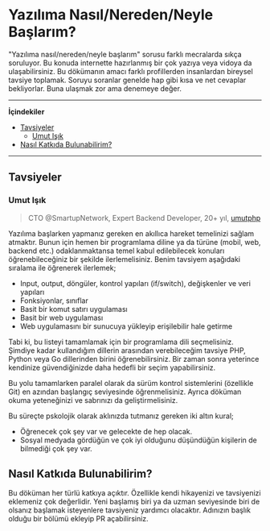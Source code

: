 # Yazılıma Nasıl/Nereden/Neyle Başlarım?

"Yazılıma nasıl/nereden/neyle başlarım" sorusu farklı mecralarda sıkça soruluyor. Bu konuda internette hazırlanmış bir çok yazıya veya vidoya da ulaşabilirsiniz. Bu dökümanın amacı farklı profillerden insanlardan bireysel tavsiye toplamak. Soruyu soranlar genelde hap gibi kısa ve net cevaplar bekliyorlar. Buna ulaşmak zor ama denemeye değer.

---
**İçindekiler**
<!-- START doctoc generated TOC please keep comment here to allow auto update -->
<!-- DON'T EDIT THIS SECTION, INSTEAD RE-RUN doctoc TO UPDATE -->

- [Tavsiyeler](#tavsiyeler)
  - [Umut Işık](#umut-i%C5%9F%C4%B1k)
- [Nasıl Katkıda Bulunabilirim?](#nas%C4%B1l-katk%C4%B1da-bulunabilirim)

<!-- END doctoc generated TOC please keep comment here to allow auto update -->
---

## Tavsiyeler

### Umut Işık

> CTO @SmartupNetwork, Expert Backend Developer, 20+ yıl, [umutphp](https://github.com/umutphp)
>

Yazılıma başlarken yapmanız gereken en akıllıca hareket temelinizi sağlam atmaktır. Bunun için hemen bir programlama diline ya da türüne (mobil, web, backend etc.) odaklanmaktansa temel kabul edilebilecek konuları öğrenebileceğiniz bir şekilde ilerlemelisiniz. Benim tavsiyem aşağıdaki sıralama ile öğrenerek ilerlemek;

- Input, output, döngüler, kontrol yapıları (if/switch), değişkenler ve veri yapıları
- Fonksiyonlar, sınıflar
- Basit bir komut satırı uygulaması
- Basit bir web uygulaması
- Web uygulamasını bir sunucuya yükleyip erişilebilir hale getirme

Tabi ki, bu listeyi tamamlamak için bir programlama dili seçmelisiniz. Şimdiye kadar kullandığım dillerin arasından verebileceğim tavsiye PHP, Python veya Go dillerinden birini öğrenebilirsiniz. Bir zaman sonra yeterince kendinize güvendiğinizde daha hedefli bir seçim yapabilirsiniz.

Bu yolu tamamlarken paralel olarak da sürüm kontrol sistemlerini (özellikle Git) en azından başlangıç seviyesinde öğrenmelisiniz. Ayrıca döküman okuma yeteneğinizi ve sabrınızı da geliştirmelisiniz.

Bu süreçte pskolojik olarak aklınızda tutmanız gereken iki altın kural;

- Öğrenecek çok şey var ve gelecekte de hep olacak.
- Sosyal medyada gördüğün ve çok iyi olduğunu düşündüğün kişilerin de bilmediği çok şey var.

## Nasıl Katkıda Bulunabilirim?

Bu döküman her türlü katkıya açıktır. Özellikle kendi hikayenizi ve tavsiyenizi eklemeniz çok değerlidir. Yeni başlamış biri ya da uzman seviyesinde biri de olsanız başlamak isteyenlere tavsiyeniz yardımcı olacaktır. Adınızın başlık olduğu bir bölümü ekleyip PR açabilirsiniz.
